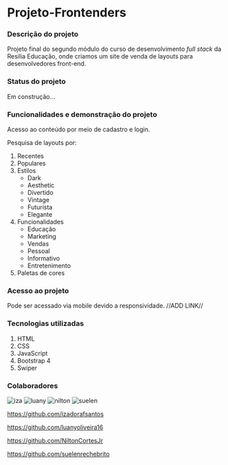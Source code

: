 # Projeto-Frontenders

### Descrição do projeto ###
Projeto final do segundo módulo do curso de desenvolvimento *full stack* da Resilia Educação, onde criamos um site de venda de layouts para desenvolvedores front-end.

### Status do projeto ###
Em construção...

### Funcionalidades e demonstração do projeto ###

Acesso ao conteúdo por meio de cadastro e login.

Pesquisa de layouts por:

1. Recentes
1. Populares
1. Estilos
    * Dark
    * Aesthetic
    * Divertido
    * Vintage
    * Futurista
    * Elegante
1. Funcionalidades 
    * Educação
    * Marketing
    * Vendas
    * Pessoal
    * Informativo
    * Entretenimento
1. Paletas de cores

### Acesso ao projeto ###

Pode ser acessado via mobile devido a responsividade.
//ADD LINK//

### Tecnologias utilizadas ###

1. HTML
1. CSS
1. JavaScript
1. Bootstrap 4
1. Swiper

### Colaboradores ###
![iza](https://user-images.githubusercontent.com/92602538/153926997-9f5ae653-b974-4605-a8f8-7e4b1d883947.jpg)
![luany](https://user-images.githubusercontent.com/92602538/153926603-48a2f9eb-c2ff-4a65-9845-a8f9eaab2c89.jpg)
![nilton](https://user-images.githubusercontent.com/92602538/153926453-9343da27-7004-4ce7-8336-0b9e443daa4e.jpg)
![suelen](https://user-images.githubusercontent.com/92602538/153926545-cb82a8fc-12c1-46e7-bb5b-394a61810edc.jpg)

https://github.com/izadorafsantos

https://github.com/luanyoliveira16

https://github.com/NiltonCortesJr

https://github.com/suelenrechebrito





